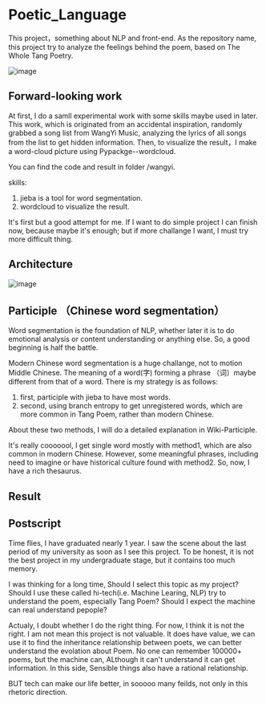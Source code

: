 # Poetic_Language

This project，something about NLP and front-end. As the repository name, this project try to analyze the feelings behind the poem, based on The Whole Tang Poetry. 

![image](https://github.com/changshunwang/Poetic_Language/blob/master/title.jpg)

## Forward-looking work

At first, I do a samll experimental work with some skills maybe used in later. This work, which is originated from an accidental inspiration, randomly grabbed a song list from WangYi Music, analyzing the lyrics of all songs from the list to get hidden information. Then, to visualize the result，I make a word-cloud picture using Pypackge--wordcloud.

You can find the code and result in folder /wangyi.

skills:
 1. jieba is a tool for word segmentation. 
 2. wordcloud to visualize the result.
 
It's first but a good attempt for me. If I want to do simple project I can finish now, because maybe it's enough; but if more challange I want, I must try more difficult thing.

## Architecture
![image](https://github.com/changshunwang/Poetic_Language/blob/master/architecture.jpg)
 
## Participle （Chinese word segmentation）


Word segmentation is the foundation of NLP, whether later it is to do emotional analysis or content understanding or anything else. So, a good beginning is half the battle.

Modern Chinese word segmentation is a huge challange, not to motion Middle Chinese. The meaning of a word(字) forming a phrase （词）maybe different from that of a word. 
There is my strategy is as follows:
 1. first, participle with jieba to have most words.
 2. second, using branch entropy to get unregistered words, which are more common in Tang Poem, rather than modern Chinese.
 
About these two methods, I will do a detailed explanation in Wiki-Participle.
 
It's really cooooool, I get single word mostly with method1, which are also common in modern Chinese. However, some meaningful phrases, including need to imagine or have historical culture found with method2. So, now, I have a rich thesaurus.

## Result



## Postscript

Time flies, I have graduated nearly 1 year. I saw the scene about the last period of my university as soon as I see this project. To be honest, it is not the best project in my undergraduate stage, but it contains too much memory. 

I was thinking for a long time, 
Should I select this topic as my project? 
Should I use these called hi-tech(i.e. Machine Learing, NLP) try to understand the poem, especially Tang Poem?
Should I expect the machine can real understand pepople?

Actualy, I doubt whether I do the right thing. For now, I think it is not the right. I am not mean this project is not valuable. It does have value, we can use it to find the inheritance relationship between poets, we can better understand the evolation about Poem. No one can remember 100000+ poems, but the machine can, ALthough it can't understand it can get information. In this side, Sensible things also have a rational relationship.

BUT tech can make our life better, in sooooo many feilds, not only in this rhetoric direction.


